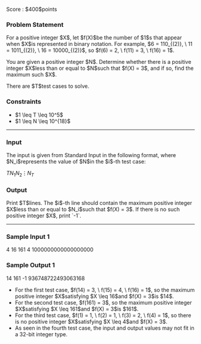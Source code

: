 
<div>

<span>

<span>

<p>
Score : $400$points
</p>

<div>

<section>

### **Problem Statement**

<p>
For a positive integer $X$, let $f(X)$be the number of $1$s that appear when $X$is represented in binary notation.
For example, $6 = 110_{(2)}, \ 11 = 1011_{(2)}, \ 16 = 10000_{(2)}$, so $f(6) = 2, \ f(11) = 3, \ f(16) = 1$.
</p>

<p>
You are given a positive integer $N$.
Determine whether there is a positive integer $X$less than or equal to $N$such that $f(X) = 3$, and if so, find the maximum such $X$.
</p>

<p>
There are $T$test cases to solve.
</p>

</section>

</div>

<div>

<section>

### **Constraints**

<ul>

<li>
$1 \leq T \leq 10^5$
</li>

<li>
$1 \leq N \leq 10^{18}$
</li>

</ul>

</section>

</div>

---

<div>

<div>

<section>

### **Input**

<p>
The input is given from Standard Input in the following format, where $N_i$represents the value of $N$in the $i$-th test case:
</p>

<div>

$T$$N_1$$N_2$$\vdots$$N_T$
</div>

</section>

</div>

<div>

<section>

### **Output**

<p>
Print $T$lines.
The $i$-th line should contain the maximum positive integer $X$less than or equal to $N_i$such that $f(X) = 3$.
If there is no such positive integer $X$, print `-1`.
</p>

</section>

</div>

</div>

---

<div>

<section>

### **Sample Input 1**

<div>

4
16
161
4
1000000000000000000

</div>

</section>

</div>

<div>

<section>

### **Sample Output 1**

<div>

14
161
-1
936748722493063168

</div>

<ul>

<li>
For the first test case, $f(14) = 3, \ f(15) = 4, \ f(16) = 1$, so the maximum positive integer $X$satisfying $X \leq 16$and $f(X) = 3$is $14$.
</li>

<li>
For the second test case, $f(161) = 3$, so the maximum positive integer $X$satisfying $X \leq 161$and $f(X) = 3$is $161$.
</li>

<li>
For the third test case, $f(1) = 1, \ f(2) = 1, \ f(3) = 2, \ f(4) = 1$, so there is no positive integer $X$satisfying $X \leq 4$and $f(X) = 3$.
</li>

<li>
As seen in the fourth test case, the input and output values may not fit in a 32-bit integer type.
</li>

</ul>

</section>

</div>

</span>

</span>

</div>
